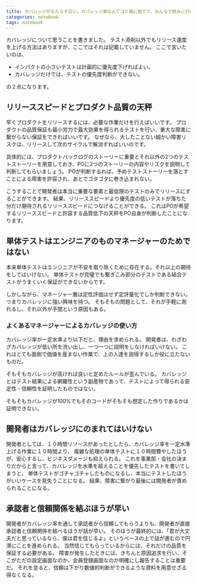 ```yaml
---
title: カバレッジがもたらす災い。カバレッジ率なんてゴミ箱に捨てて、みんなで飲みに行け。
categories: notebook
tags: notebook
---
```

カバレッジについて思うことを書きました。
テスト添削以外でもリリース速度を上げる方法はありますが、ここではそれは記載していません。
ここで言いたいのは、

- インパクトの小さいテストは計画的に優先度下げればよい。
- カバレッジだけでは、テストの優先度判断ができない。

の２点になります。

## リリーススピードとプロダクト品質の天秤

早くプロダクトをリリースするには、必要な作業だけを行えばいいです。
プロダクトの品質保証も最小労力で最大効果を得られるテストを行い、重大な障害に繋がらない保証をできればいいです。
なぜなら、大したことない細かい障害リスクは、リリースして次のサイクルで解消すればいいのです。

具体的には、プロダクトバックログのストーリーに重要とそれ以外の2つのテストストーリーを用意しておき、POに2つのストーリーの内容やリスクを説明して判断してもらいましょう。
POが判断するれば、予めテストストーリーを落とすことによる障害を許容され、あとでゴタゴタに巻き込まれない。

こうすることで開発者は本当に重要な要素と最低限のテストのみでリリースにすることができます。
結果、リリーススピードより優先度の低いテストが落ちた分だけ期待されるリリーススピードにつなげることができる。
これはPOが希望するリリーススピードと許容する品質低下の天秤をPO自身が判断したことになります。

## 単体テストはエンジニアのものマネージャーのためではない

本来単体テストはエンジニアが不安を取り除くために存在する。それ以上の期待をしてはいけない。
単体テストが完璧でも繋ぎこみ部分のテストである結合テストがうまくいく保証ができないからです。

しかしながら、マネージャー層は定性評価はせず定評量化でしか判断できない。つまりカバレッジに強い興味を持つ。
そもそもの問題として、それが手軽に測れるし、それ以外が手間という原因もある。

### よくあるマネージャーによるカバレッジの使い方

カバレッジ率が一定水準より以下だと、理由を求められる。
開発者は、わざわざカバレッジが低い所を洗い出し、一つ一つに説明をしなければいけない。
これはとても面倒で価値を産まない作業で、上の人達を説得するしか役に立たないものだ。

そもそもカバレッジが高ければ良いと定めたルールが歪んでいる。
カバレッジとはテスト結果による網羅性という副産物であって、テストによって得られる安定性・信頼性を証明したものではない。

そもそもカバレッジが100%でもそのコードがそもそも想定した作りであるかは証明できない。

## 開発者はカバレッジにのまれてはいけない

開発者としては、１０時間リソースがあったとしたら、カバレッジ率を一定水準上げる作業に１０時間より、 複雑な処理の単体テストに１０時間費やしたほうが、安心するし、ビジネスダメージも抑えられる。
これを事業部・会社の決まりだからと言って、カバレッジを水準を超えることを優先したテストを書いてしまうと、 単体テストがゴチャゴチャしたものになるし、本当にテストしたほうがいいケースを見失うことになる。
結果、障害に繋がり最後には開発者が責められることになる。

## 承認者と信頼関係を結ぶほうが早い

開発者がカバレッジ率を通して承認者から信頼してもらうよりも、開発者が直接承認者と信頼関係を結べるほうが話が早い。
そのほうが最終的には、「君が大丈夫だと思っているなら、僕は君を信じるよ」というベースの上で話が進むので円滑にことを進められる。
当然信じてもらっているからには、それだけの品質を保証する必要がある。
障害が発生したときには、きちんと原因追求を行い、そこがただの設定画面なのか、会員登録画面なのか明確にし報告することは重要だ。
それを怠ると、信頼は下がり数値的判断ができるような資料を用意せざる得なくなる。
